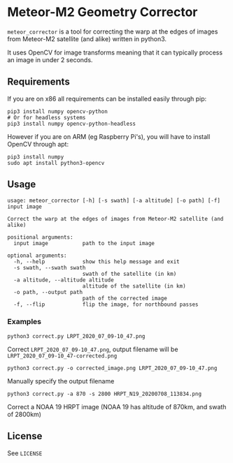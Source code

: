 # Meteor-M2 Geometry Corrector

`meteor_corrector` is a tool for correcting the warp at the edges of images from Meteor-M2 satellite (and alike) written in python3.

It uses OpenCV for image transforms meaning that it can typically process an image in under 2 seconds.

## Requirements

If you are on x86 all requirements can be installed easily through pip:

```
pip3 install numpy opencv-python
# Or for headless systems
pip3 install numpy opencv-python-headless
```

However if you are on ARM (eg Raspberry Pi's), you will have to install OpenCV through apt:

```
pip3 install numpy
sudo apt install python3-opencv
```

## Usage

```
usage: meteor_corrector [-h] [-s swath] [-a altitude] [-o path] [-f] input image

Correct the warp at the edges of images from Meteor-M2 satellite (and alike)

positional arguments:
  input image           path to the input image

optional arguments:
  -h, --help            show this help message and exit
  -s swath, --swath swath
                        swath of the satellite (in km)
  -a altitude, --altitude altitude
                        altitude of the satellite (in km)
  -o path, --output path
                        path of the corrected image
  -f, --flip            flip the image, for northbound passes
```

### Examples

```
python3 correct.py LRPT_2020_07_09-10_47.png
```

Correct `LRPT_2020_07_09-10_47.png`, output filename will be `LRPT_2020_07_09-10_47-corrected.png`

```
python3 correct.py -o corrected_image.png LRPT_2020_07_09-10_47.png
```

Manually specify the output filename

```
python3 correct.py -a 870 -s 2800 HRPT_N19_20200708_113834.png
```

Correct a NOAA 19 HRPT image (NOAA 19 has altitude of 870km, and swath of 2800km)


## License

See `LICENSE`
